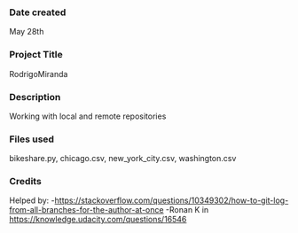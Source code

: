 ### Date created
May 28th

### Project Title
RodrigoMiranda

### Description
Working with local and remote repositories

### Files used
bikeshare.py, chicago.csv, new_york_city.csv, washington.csv

### Credits
Helped by:
-https://stackoverflow.com/questions/10349302/how-to-git-log-from-all-branches-for-the-author-at-once
-Ronan K in https://knowledge.udacity.com/questions/16546
